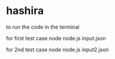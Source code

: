 # hashira
to run the code in the terminal 

for first test case
 node node.js input.json 

for 2nd test case 
  node node.js input2.json 
